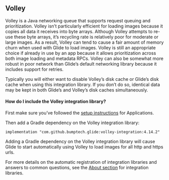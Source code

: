 ## **Volley**

Volley is a Java networking queue that supports request queuing and prioritization. Volley isn’t particularly efficient for loading images because it copies all data it receives into byte arrays. Although Volley attempts to re-use these byte arrays, it’s recycling rate is relatively poor for moderate or large images. As a result, Volley can tend to cause a fair amount of memory churn when used with Glide to load images. Volley is still an appropriate choice if already in use by an app because it allows prioritization across both image loading and metadata RPCs. Volley can also be somewhat more robust in poor network than Glide’s default networking library because it includes support for retries.

Typically you will either want to disable Volley’s disk cache or Glide’s disk cache when using this integration library. If you don’t do so, identical data may be kept in both Glide’s and Volley’s disk caches simultaneously.


#### **How do I include the Volley integration library?**

First make sure you’ve followed the [setup instructions](https://bumptech.github.io/glide/doc/configuration.html#applications) for Applications.

Then add a Gradle dependency on the Volley integration library:


```
implementation "com.github.bumptech.glide:volley-integration:4.14.2"
```


Adding a Gradle dependency on the Volley integration library will cause Glide to start automatically using Volley to load images for all http and https urls.

For more details on the automatic registration of integration libraries and answers to common questions, see the [About section](https://bumptech.github.io/glide/int/about.html) for integration libraries.
